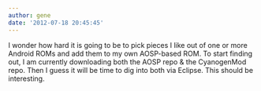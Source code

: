 ```yaml
---
author: gene
date: '2012-07-18 20:45:45'
---
```



I wonder how hard it is going to be to pick pieces I like out of one or more Android ROMs and add them to my own AOSP-based ROM. To start finding out, I am currently downloading both the AOSP repo & the CyanogenMod repo. Then I guess it will be time to dig into both via Eclipse. This should be interesting.


